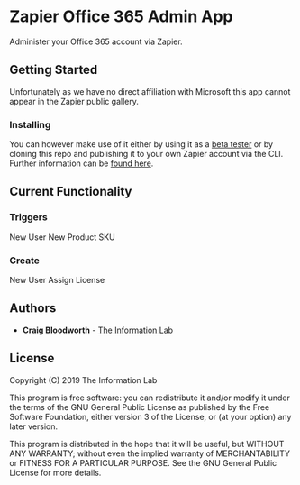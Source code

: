 # Zapier Office 365 Admin App

Administer your Office 365 account via Zapier.

## Getting Started

Unfortunately as we have no direct affiliation with Microsoft this app cannot appear in the Zapier public gallery.

### Installing

You can however make use of it either by using it as a [beta tester](https://zapier.com/platform/public-invite/8939/5bc6b498e7707e38fc340562cc461fe4/) or by cloning this repo and publishing it to your own Zapier account via the CLI. Further information can be [found here](https://zapier.github.io/zapier-platform-cli/cli.html).

## Current Functionality

### Triggers

New User
New Product SKU

### Create

New User
Assign License

## Authors

* **Craig Bloodworth** - [The Information Lab](https://www.theinformationlab.co.uk)

## License

Copyright (C) 2019  The Information Lab

This program is free software: you can redistribute it and/or modify it under the terms of the GNU General Public License as published by the Free Software Foundation, either version 3 of the License, or (at your option) any later version.

This program is distributed in the hope that it will be useful, but WITHOUT ANY WARRANTY; without even the implied warranty of MERCHANTABILITY or FITNESS FOR A PARTICULAR PURPOSE.  See the GNU General Public License for more details.
